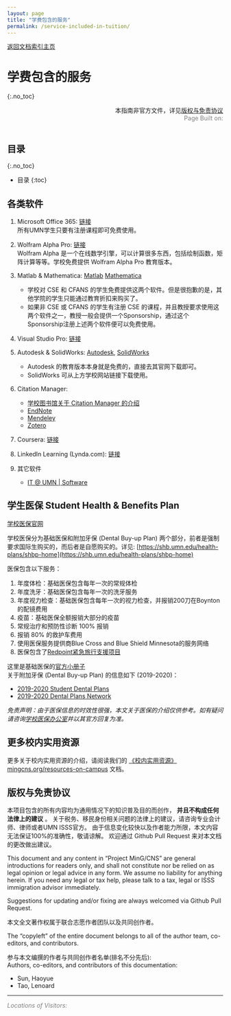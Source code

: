 ```yaml
---
layout: page
title: "学费包含的服务"
permalink: /service-included-in-tuition/
---
```


<div>
<a href="http://www.mingcns.org">返回文档索引主页</a>
</div>

# 学费包含的服务
{:.no_toc}

<div align="right">
本指南非官方文件，详见<a href="#版权与免责协议">版权与免责协议</a><br>
<div style="color: grey">
Page Built on:
<i><script type="text/javascript"> document.write(document.lastModified); </script></i>
</div>
</div><br>

## 目录
{:.no_toc}

* 目录
{:toc}


## 各类软件
1. Microsoft Office 365: [链接](https://it.umn.edu/office-microsoft)  
所有UMN学生只要有注册课程即可免费使用。

2. Wolfram Alpha Pro: [链接](https://it.umn.edu/wolfram-alpha-pro)  
Wolfram Alpha 是一个在线数学引擎，可以计算很多东西，包括绘制函数，矩阵计算等等。学校免费提供 Wolfram Alpha Pro 教育版本。

3. Matlab & Mathematica: [Matlab](https://it.umn.edu/matlab) [Mathematica](https://it.umn.edu/mathematica)  
    * 学校对 CSE 和 CFANS 的学生免费提供这两个软件。但是很抱歉的是，其他学院的学生只能通过教育折扣来购买了。
    * 如果非 CSE 或 CFANS 的学生有注册 CSE 的课程，并且教授要求使用这两个软件之一，教授一般会提供一个Sponsorship，通过这个Sponsorship注册上述两个软件便可以免费使用。

4. Visual Studio Pro: [链接](https://it.umn.edu/visual-studio-pro-microsoft)

5. Autodesk & SolidWorks: [Autodesk](https://it.umn.edu/autodesk-education-software-autocad), [SolidWorks](https://it.umn.edu/solidworks)
    * Autodesk 的教育版本本身就是免费的，直接去其官网下载即可。
    * SolidWorks 可从上方学校网站链接下载使用。

6. Citation Manager:
    * [学校图书馆关于 Citation Manager 的介绍](https://www.lib.umn.edu/pim/citation)
    * [EndNote](https://it.umn.edu/endnote)
    * [Mendeley](https://www.lib.umn.edu/pim/mendeley)
    * [Zotero](https://www.lib.umn.edu/pim/citation/zotero)

7. Coursera: [链接](https://coursera.umn.edu/)

8. LinkedIn Learning (Lynda.com): [链接](https://it.umn.edu/technology/linkedin-learning)

9. 其它软件
    * [IT @ UMN \| Software](https://it.umn.edu/service-details/software)


## 学生医保 Student Health & Benefits Plan

[学校医保官网](https://shb.umn.edu/)  

学校医保分为基础医保和附加牙保 (Dental Buy-up Plan) 两个部分，前者是强制要求国际生购买的，而后者是自愿购买的。详见: [https://shb.umn.edu/health-plans/shbp-home](https://shb.umn.edu/health-plans/shbp-home)

医保包含以下服务：
1. 年度体检：基础医保包含每年一次的常规体检
2. 年度洗牙：基础医保包含每年一次的洗牙服务
3. 年度视力检查：基础医保包含每年一次的视力检查，并报销200刀在Boynton的配镜费用
4. 疫苗：基础医保全额报销大部分的疫苗
5. 常规治疗和预防性诊断 100% 报销
6. 报销 80% 的救护车费用
7. 使用医保服务提供商Blue Cross and Blue Shield Minnesota的服务网络
8. 医保包含了[Redpoint紧急旅行支援项目](https://shb.umn.edu/emergency-travel-assistance)

这里是基础医保的[官方小册子](https://shb.umn.edu/sites/shb.umn.edu/files/2019-2020_shbp_brochure_web.pdf)  
关于附加牙保 (Dental Buy-up Plan) 的信息如下 (2019-2020)：
* [2019-2020 Student Dental Plans](https://shb.umn.edu/sites/shb.umn.edu/files/2019-2020_sdp_buy-up_plan_spd.pdf)
* [2019-2020 Dental Plans Network](https://shb.umn.edu/sites/shb.umn.edu/files/2019-2020_sdp_buy_up_sbc.pdf)

_免责声明：由于医保信息的时效性很强，本文关于医保的介绍仅供参考。如有疑问请咨询[学校医保办公室](https://shb.umn.edu/contact)并以其官方回复为准。_


## 更多校内实用资源

更多关于校内实用资源的介绍，请阅读我们的 [《校内实用资源》mingcns.org/resources-on-campus](https://www.mingcns.org/resources-on-campus/) 文档。

## 版权与免责协议
本项目包含的所有内容均为通用情况下的知识普及目的而创作， **并且不构成任何法律上的建议** 。
关于税务、移民身份相关问题的法律上的建议，请咨询专业会计师、律师或者UMN ISSS官方。
由于信息变化较快以及作者能力所限，本文内容无法保证100%的准确性，敬请谅解。
欢迎通过 Github Pull Request 来对本文档的更改做出建议。

This document and any content in “Project MinG/CNS” are general introductions for readers only,
and shall not constitute nor be relied on as legal opinion or legal advice in any form.
We assume no liability for anything herein.
If you need any legal or tax help, please talk to a tax, legal or ISSS immigration advisor immediately.

Suggestions for updating and/or fixing are always welcomed via Github Pull Request.

本文全文著作权属于联合志愿作者团队以及共同创作者。

The “copyleft” of the entire document belongs to all of the author team, co-editors, and contributors.  

参与本文编撰的作者与共同创作者名单(排名不分先后):  
Authors, co-editors, and contributors of this documentation:

* Sun, Haoyue
* Tao, Lenoard

---
_<font color="grey">Locations of Visitors: </font>_
<div style="width: 50%; ">
<script type='text/javascript' id='clustrmaps' src='//cdn.clustrmaps.com/map_v2.js?cl=ffffff&w=a&t=tt&d=6dgA5xsRget7ciqINHnS-LTZ2Bt67OdMGfiecR3Qa-8&co=2d78ad&cmo=3acc3a&cmn=f77c0b&ct=ffffff'></script>
</div>
